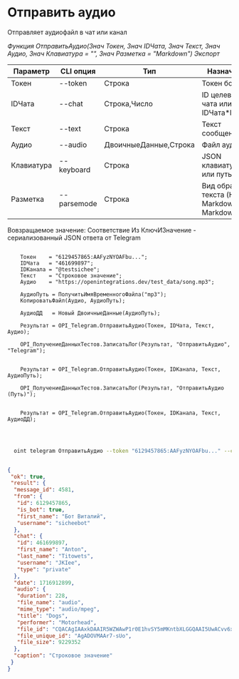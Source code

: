 ﻿---
sidebar_position: 4
---

# Отправить аудио
 Отправляет аудиофайл в чат или канал


*Функция ОтправитьАудио(Знач Токен, Знач IDЧата, Знач Текст, Знач Аудио, Знач Клавиатура = "", Знач Разметка = "Markdown") Экспорт*

  | Параметр | CLI опция | Тип | Назначение |
  |-|-|-|-|
  | Токен | --token | Строка | Токен бота |
  | IDЧата | --chat | Строка,Число | ID целевого чата или IDЧата*IDТемы |
  | Текст | --text | Строка | Текст сообщения |
  | Аудио | --audio | ДвоичныеДанные,Строка | Файл аудио |
  | Клавиатура | --keyboard | Строка | JSON клавиатуры или путь к .json |
  | Разметка | --parsemode | Строка | Вид обработки текста (HTML, Markdown, MarkdownV2) |

  
  Вовзращаемое значение:   Соответствие Из КлючИЗначение - сериализованный JSON ответа от Telegram

```bsl title="Пример кода"
	
    Токен    = "6129457865:AAFyzNYOAFbu...";
    IDЧата   = "461699897";
    IDКанала = "@testsichee";
    Текст    = "Строковое значение";
    Аудио    = "https://openintegrations.dev/test_data/song.mp3";
    
    АудиоПуть = ПолучитьИмяВременногоФайла("mp3");
    КопироватьФайл(Аудио, АудиоПуть);
    
    АудиоДД   = Новый ДвоичныеДанные(АудиоПуть);
    
    Результат = OPI_Telegram.ОтправитьАудио(Токен, IDЧата, Текст, Аудио);
    
    OPI_ПолучениеДанныхТестов.ЗаписатьЛог(Результат, "ОтправитьАудио", "Telegram");
    
  
    Результат = OPI_Telegram.ОтправитьАудио(Токен, IDКанала, Текст, АудиоПуть);
    
    OPI_ПолучениеДанныхТестов.ЗаписатьЛог(Результат, "ОтправитьАудио (Путь)");
    
      
    Результат = OPI_Telegram.ОтправитьАудио(Токен, IDКанала, Текст, АудиоДД);

	
```

```sh title="Пример команд CLI"
    
  oint telegram ОтправитьАудио --token "6129457865:AAFyzNYOAFbu..." --chat "461699897" --text "Строковое значение" --audio "https://openintegrations.dev/test_data/song.mp3" --keyboard %keyboard% --parsemode %parsemode%

```


```json title="Результат"

{
 "ok": true,
 "result": {
  "message_id": 4581,
  "from": {
   "id": 6129457865,
   "is_bot": true,
   "first_name": "Бот Виталий",
   "username": "sicheebot"
  },
  "chat": {
   "id": 461699897,
   "first_name": "Anton",
   "last_name": "Titowets",
   "username": "JKIee",
   "type": "private"
  },
  "date": 1716912899,
  "audio": {
   "duration": 228,
   "file_name": "audio",
   "mime_type": "audio/mpeg",
   "title": "Dogs",
   "performer": "Motorhead",
   "file_id": "CQACAgIAAxkDAAIR5WZWAwP1r0E1hvSY5mMKntbXLGGQAAI5UwACvv6xStZqgGzSJyp1NQQ",
   "file_unique_id": "AgADOVMAAr7-sUo",
   "file_size": 9229352
  },
  "caption": "Строковое значение"
 }
}

```
